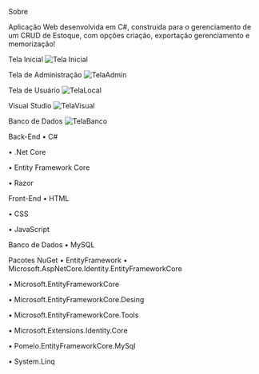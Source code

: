 Sobre

Aplicação Web desenvolvida em C#, construida para o gerenciamento de um CRUD de Estoque, com opções criação, exportação gerenciamento e memorização!

Tela Inicial
![Tela Inicial](https://github.com/rbjardim/EstoqueWEB/assets/118462663/d362b3f9-4570-4db8-aefd-f3b8cd8524da)

Tela de Administração 
![TelaAdmin](https://github.com/rbjardim/EstoqueWEB/assets/118462663/b44c7174-28ac-421a-8765-5d42747559f0)

Tela de Usuário 
![TelaLocal](https://github.com/rbjardim/EstoqueWEB/assets/118462663/cb607882-92e1-4804-9178-a0f777849d7a)

Visual Studio
![TelaVisual](https://github.com/rbjardim/EstoqueWEB/assets/118462663/01012210-6570-42cc-870c-6438d5e3d929)

Banco de Dados
![TelaBanco](https://github.com/rbjardim/EstoqueWEB/assets/118462663/6c434298-a9fa-4414-b4a4-cbfa718e3776)

Back-End
• C#

• .Net Core

• Entity Framework Core

• Razor

Front-End
• HTML

• CSS

• JavaScript

Banco de Dados
• MySQL

Pacotes NuGet
• EntityFramework • Microsoft.AspNetCore.Identity.EntityFrameworkCore

• Microsoft.EntityFrameworkCore

• Microsoft.EntityFrameworkCore.Desing

• Microsoft.EntityFrameworkCore.Tools

• Microsoft.Extensions.Identity.Core

• Pomelo.EntityFrameworkCore.MySql

• System.Linq
